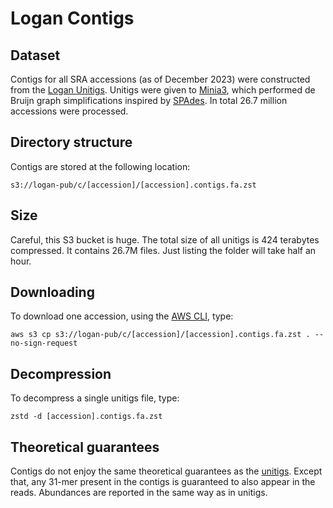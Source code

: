 # Logan Contigs

## Dataset

Contigs for all SRA accessions (as of December 2023) were constructed from the [Logan Unitigs](Unitigs.md). Unitigs were given to [Minia3](https://github.com/GATB/minia), which performed de Bruijn graph simplifications inspired by [SPAdes](https://github.com/ablab/spades). In total 26.7 million accessions were processed. 

## Directory structure

Contigs are stored at the following location:

    s3://logan-pub/c/[accession]/[accession].contigs.fa.zst

## Size

Careful, this S3 bucket is huge. The total size of all unitigs is 424 terabytes compressed. It contains 26.7M files. Just listing the folder will take half an hour.

## Downloading 

To download one accession, using the [AWS CLI](https://aws.amazon.com/cli/), type:
    
    aws s3 cp s3://logan-pub/c/[accession]/[accession].contigs.fa.zst . --no-sign-request

## Decompression

To decompress a single unitigs file, type:

    zstd -d [accession].contigs.fa.zst

## Theoretical guarantees

Contigs do not enjoy the same theoretical guarantees as the [unitigs](https://github.com/IndexThePlanet/Logan/blob/main/Unitigs.md#theoretical-guarantees). Except that, any 31-mer present in the contigs is guaranteed to also appear in the reads. Abundances are reported in the same way as in unitigs.
